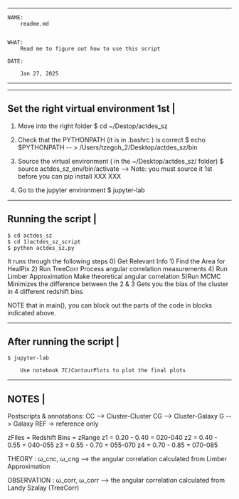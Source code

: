 ---------------------------------------------------------------------------------------------------------------------------------
																
	NAME:															
		readme.md													
																
																
	WHAT:															
		Read me to figure out how to use this script									
																	
	DATE:																
																
		Jan 27, 2025													
																
---------------------------------------------------------------------------------------------------------------------------------

--------------------------------------
Set the right virtual environment 1st |
--------------------------------------
1) Move into the right folder 
	$ cd ~/Destop/actdes_sz

2) Check that the PYTHONPATH (it is in .bashrc ) is correct 
	$ echo $PYTHONPATH
		-- > /Users/tzegoh_2/Desktop/actdes_sz/bin

3) Source the virtual environment ( in the ~/Desktop/actdes_sz/ folder)
	$ source actdes_sz_env/bin/activate
		--> Note: you must source it 1st before you can pip install XXX XXX 

4) Go to the jupyter environment 
	$ jupyter-lab


-------------------
Running the script |
-------------------
	$ cd actdes_sz
	$ cd 1)actdes_sz_script
	$ python actdes_sz.py 

It runs through the following steps
	0) Get Relevant Info
	1) Find the Area for HealPix
	2) Run TreeCorr
		Process angular correlation measurements
	4) Run Limber Approximation
		Make theoretical angular correlation
	5)Run MCMC
		Minimizes the difference between the 2 & 3
		Gets you the bias of the cluster in 4 different redshift bins

NOTE that in main(), you can block out the parts of the code in blocks indicated above.

-------------------------
After running the script | 
-------------------------
    $ jupyter-lab

        Use notebook 7C)ContourPlots to plot the final plots


------
NOTES |
------
Postscripts & annotations:
CC --> Cluster-Cluster
CG --> Cluster-Galaxy
G  --> Galaxy
REF -> reference only 

zFiles 	= Redshift Bins = zRange 
z1 	= 0.20 - 0.40  	= 020-040 
z2 	= 0.40 - 0.55	= 040-055
z3 	= 0.55 - 0.70	= 055-070
z4 	= 0.70 - 0.85	= 070-085

THEORY :
	ω_cnc, ω_cng --> the angular correlation calculated from Limber Approximation 

OBSERVATION :
	ω_corr, ω_corr --> the angular correlation calculated from Landy Szalay (TreeCorr) 
